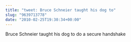 ```yaml
---
title: "tweet: Bruce Schneier taught his dog to"
slug: "9639713778"
date: "2010-02-25T19:30:34+00:00"
---
```

Bruce Schneier taught his dog to do a secure handshake